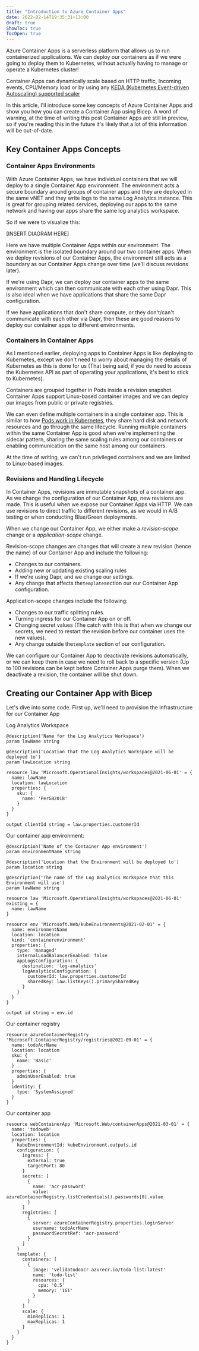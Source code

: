 ```yaml
---
title: "Introduction to Azure Container Apps"
date: 2022-02-14T19:35:31+13:00
draft: true
ShowToc: true
TocOpen: true
---
```


Azure Container Apps is a serverless platform that allows us to run containerized applications. We can deploy our containers as if we were going to deploy them to Kubernetes, without actually having to manage or operate a Kubernetes cluster! 

Container Apps can dynamically scale based on HTTP traffic, Incoming events, CPU/Memory load or by using any [KEDA (Kubernetes Event-driven Autoscaling) supported scaler](https://keda.sh/docs/2.6/scalers/)

In this article, I'll introduce some key concepts of Azure Container Apps and show you how you can create a Container App using Bicep. A word of warning, at the time of writing this post Container Apps are still in preview, so if you're reading this in the future it's likely that a lot of this information will be out-of-date.

## Key Container Apps Concepts

### Container Apps Environments

With Azure Container Apps, we have individual containers that we will deploy to a single Container App environment. The environment acts a secure boundary around groups of container apps and they are deployed in the same vNET and they write logs to the same Log Analytics instance. This is great for grouping related services, deploying our apps to the same network and having our apps share the same log analytics workspace.

So if we were to visualize this:

[INSERT DIAGRAM HERE]

Here we have multiple Container Apps within our environment. The environment is the isolated boundary around our two container apps. When we deploy revisions of our Container Apps, the environment still acts as a boundary as our Container Apps change over time (we'll discuss revisions later).

If we're using Dapr, we can deploy our container apps to the same environment which can then communicate with each other using Dapr. This is also ideal when we have applications that share the same Dapr configuration.

If we have applications that don't share compute, or they don't/can't communicate with each other via Dapr, then these are good reasons to deploy our container apps to different environments.

### Containers in Container Apps

As I mentioned earlier, deploying apps to Container Apps is like deploying to Kubernetes, except we don't need to worry about managing the details of Kubernetes as this is done for us (That being said, if you do need to access the Kubernetes API as part of operating your applications, it's best to stick to Kubernetes).

Containers are grouped together in Pods inside a revision snapshot. Container Apps support Linux-based container images and we can deploy our images from public or private registries. 

We can even define multiple containers in a single container app. This is similar to how [Pods work in Kubernetes](https://kubernetes.io/docs/concepts/workloads/pods), they share hard disk and network resources and go through the same lifecycle. Running multiple containers within the same Container App is good when we're implementing the sidecar pattern, sharing the same scaling rules among our containers or enabling communication on the same host among our containers.

At the time of writing, we can't run privileged containers and we are limited to Linux-based images.

### Revisions and Handling Lifecycle

In Container Apps, revisions are immutable snapshots of a container app. As we change the configuration of our Container App, new revisions are made. This is useful when we expose our Container Apps via HTTP. We can use revisions to direct traffic to different revisions, as we would in A/B testing or when conducting Blue/Green deployments.

When we change our Container App, we either make a *revision-scope* change or a *application-scope* change. 

Revision-scope changes are changes that will create a new revision (hence the name) of our Container App and include the following:

- Changes to our containers.
- Adding new or updating existing scaling rules
- If we're using Dapr, and we change our settings.
- Any change that affects the```template```section our our Container App configuration.

Application-scope changes include the following:

- Changes to our traffic splitting rules.
- Turning ingress for our Container App on or off.
- Changing secret values (The catch with this is that when we change our secrets, we need to restart the revision before our container uses the new values).
- Any change outside the```template``` section of our configuration.

We can configure our Container App to deactivate revisions automatically, or we can keep them in case we need to roll back to a specific version (Up to 100 revisions can be kept before Container Apps purge them). When we deactivate a revision, the container will be shut down. 

## Creating our Container App with Bicep

Let's dive into some code. First up, we'll need to provision the infrastructure for our Container App

Log Analytics Workspace

```bicep
@description('Name for the Log Analytics Workspace')
param lawName string

@description('Location that the Log Analytics Workspace will be deployed to')
param lawLocation string

resource law 'Microsoft.OperationalInsights/workspaces@2021-06-01' = {
  name: lawName
  location: lawLocation
  properties: {
    sku: {
      name: 'PerGB2018'
    }
  }
}

output clientId string = law.properties.customerId
```

Our container app environment:

```bicep
@description('Name of the Container App environment')
param environmentName string

@description('Location that the Environment will be deployed to')
param location string

@description('The name of the Log Analytics Workspace that this Environment will use')
param lawName string

resource law 'Microsoft.OperationalInsights/workspaces@2021-06-01' existing = {
  name: lawName
}

resource env 'Microsoft.Web/kubeEnvironments@2021-02-01' = {
  name: environmentName
  location: location
  kind: 'containerenvironment'
  properties: {
    type: 'managed'
    internalLoadBalancerEnabled: false
    appLogsConfiguration: {
      destination: 'log-analytics'
      logAnalyticsConfiguration: {
        customerId: law.properties.customerId
        sharedKey: law.listKeys().primarySharedKey
      }
    }  
  }
}

output id string = env.id
```

Our container registry

```bicep
resource azureContainerRegistry 'Microsoft.ContainerRegistry/registries@2021-09-01' = {
  name: todoAcrName
  location: location
  sku: {
    name: 'Basic'
  }
  properties: {
    adminUserEnabled: true
  }
  identity: {
    type: 'SystemAssigned'
  }
}
```

Our container app

```bicep
resource webContainerApp 'Microsoft.Web/containerApps@2021-03-01' = {
  name: 'todoweb'
  location: location
  properties: {
    kubeEnvironmentId: kubeEnvironment.outputs.id
    configuration: {
      ingress: {
        external: true
        targetPort: 80
      }
      secrets: [
        {
          name: 'acr-password'
          value: azureContainerRegistry.listCredentials().passwords[0].value
        }
      ]
      registries: [
        {
          server: azureContainerRegistry.properties.loginServer
          username: todoAcrName
          passwordSecretRef: 'acr-password'
        }
      ]
    }
    template: {
      containers: [
        {
          image: 'velidatodoacr.azurecr.io/todo-list:latest'
          name: 'todo-list'
          resources: {
            cpu: '0.5'
            memory: '1Gi'
          }
        }
      ]
      scale: {
        minReplicas: 1
        maxReplicas: 1
      }
    }
  }
}
```